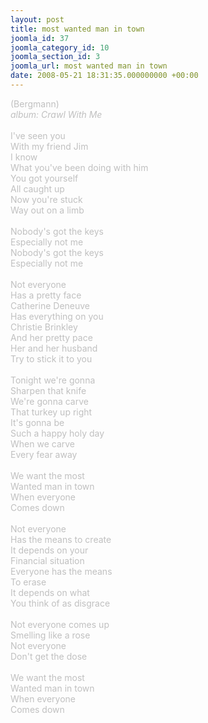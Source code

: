 ```yaml
---
layout: post
title: most wanted man in town
joomla_id: 37
joomla_category_id: 10
joomla_section_id: 3
joomla_url: most wanted man in town
date: 2008-05-21 18:31:35.000000000 +00:00
---
```

<span style="color: #c0c0c0">(Bergmann)<br />
<i>album: Crawl With Me</i><br />
<br />
I've seen you<br />
With my friend Jim<br />
I know<br />
What you've been doing with him<br />
You got yourself<br />
All caught up<br />
Now you're stuck<br />
Way out on a limb<br />
<br />
Nobody's got the keys<br />
Especially not me<br />
Nobody's got the keys<br />
Especially not me<br />
<br />
Not everyone<br />
Has a pretty face<br />
Catherine Deneuve<br />
Has everything on you<br />
Christie Brinkley<br />
And her pretty pace<br />
Her and her husband<br />
Try to stick it to you<br />
<br />
Tonight we're gonna<br />
Sharpen that knife<br />
We're gonna carve<br />
That turkey up right<br />
It's gonna be<br />
Such a happy holy day<br />
When we carve<br />
Every fear away<br />
<br />
We want the most<br />
Wanted man in town<br />
When everyone<br />
Comes down<br />
<br />
Not everyone<br />
Has the means to create<br />
It depends on your<br />
Financial situation<br />
Everyone has the means<br />
To erase<br />
It depends on what<br />
You think of as disgrace<br />
<br />
Not everyone comes up<br />
Smelling like a rose<br />
Not everyone<br />
Don't get the dose<br />
<br />
We want the most<br />
Wanted man in town<br />
When everyone<br />
Comes down</span>
